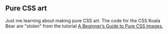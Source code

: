 ## Pure CSS art

Just me learning about making pure CSS art. The code for the CSS Koala Bear are "stolen" from the tutorial [A Beginner’s Guide to Pure CSS Images](https://medium.com/coding-artist/a-beginners-guide-to-pure-css-images-ef9a5d069dd2),
